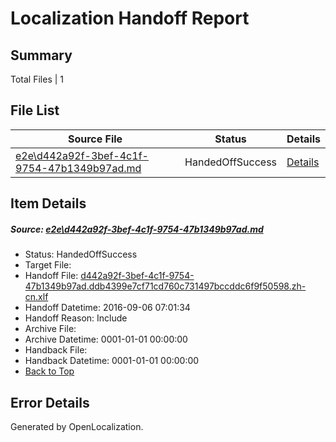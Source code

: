 # <a name='report-top'></a> Localization Handoff Report

## Summary
 Total Files | 1

## File List
 Source File | Status | Details 
 ----------- | ------ | ------- 
 [e2e\d442a92f-3bef-4c1f-9754-47b1349b97ad.md](https://github.com/OpenLocalizationTestOrg/ol-test0/blob/450269c6fb0464059affdedc603385b103195e5c/e2e/d442a92f-3bef-4c1f-9754-47b1349b97ad.md) | HandedOffSuccess | [Details](#dfe3021b2e06d8b990bb7e659ed17f584e28eef73)

## Item Details
##### <a name='dfe3021b2e06d8b990bb7e659ed17f584e28eef73'></a> Source: [e2e\d442a92f-3bef-4c1f-9754-47b1349b97ad.md](https://github.com/OpenLocalizationTestOrg/ol-test0/blob/450269c6fb0464059affdedc603385b103195e5c/e2e/d442a92f-3bef-4c1f-9754-47b1349b97ad.md)
* Status: HandedOffSuccess
* Target File: 
* Handoff File: [d442a92f-3bef-4c1f-9754-47b1349b97ad.ddb4399e7cf71cd760c731497bccddc6f9f50598.zh-cn.xlf](https://github.com/OpenLocalizationTestOrg/ol-test0-handoff/blob/ac5d9f7ebcf2d868a376216a6de43217ba4db154/ol-handoff/OpenLocalizationTestOrg/ol-test0-zhcn/ci/ht/d442a92f-3bef-4c1f-9754-47b1349b97ad.ddb4399e7cf71cd760c731497bccddc6f9f50598.zh-cn.xlf)
* Handoff Datetime: 2016-09-06 07:01:34
* Handoff Reason: Include
* Archive File: 
* Archive Datetime: 0001-01-01 00:00:00
* Handback File: 
* Handback Datetime: 0001-01-01 00:00:00
* [Back to Top](#report-top)


## Error Details

Generated by OpenLocalization.

